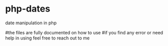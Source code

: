 # php-dates
date manipulation in php

#the files are fully documented on how to use
#if you find any error or need help in using feel free to reach out to me
